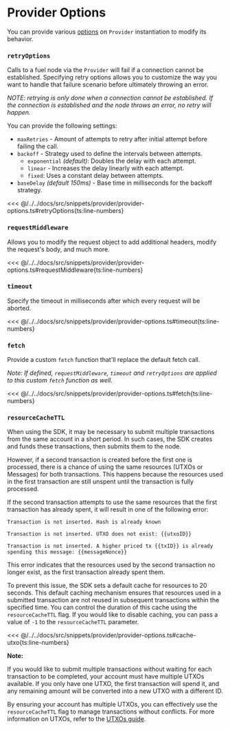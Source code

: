 # Provider Options

You can provide various [options](../../api/Account/index.md#provideroptions) on `Provider` instantiation to modify its behavior.

### `retryOptions`

Calls to a fuel node via the `Provider` will fail if a connection cannot be established.
Specifying retry options allows you to customize the way you want to handle that failure scenario before ultimately throwing an error.

_NOTE: retrying is only done when a connection cannot be established. If the connection is established and the node throws an error, no retry will happen._

You can provide the following settings:

- `maxRetries` - Amount of attempts to retry after initial attempt before failing the call.
- `backoff` - Strategy used to define the intervals between attempts.
  - `exponential` _(default)_: Doubles the delay with each attempt.
  - `linear` - Increases the delay linearly with each attempt.
  - `fixed`: Uses a constant delay between attempts.
- `baseDelay` _(default 150ms)_ - Base time in milliseconds for the backoff strategy.

<<< @/../../docs/src/snippets/provider/provider-options.ts#retryOptions{ts:line-numbers}

### `requestMiddleware`

Allows you to modify the request object to add additional headers, modify the request's body, and much more.

<<< @/../../docs/src/snippets/provider/provider-options.ts#requestMiddleware{ts:line-numbers}

### `timeout`

Specify the timeout in milliseconds after which every request will be aborted.

<<< @/../../docs/src/snippets/provider/provider-options.ts#timeout{ts:line-numbers}

### `fetch`

Provide a custom `fetch` function that'll replace the default fetch call.

_Note: If defined, `requestMiddleware`, `timeout` and `retryOptions` are applied to this custom `fetch` function as well._

<<< @/../../docs/src/snippets/provider/provider-options.ts#fetch{ts:line-numbers}

### `resourceCacheTTL`

When using the SDK, it may be necessary to submit multiple transactions from the same account in a short period. In such cases, the SDK creates and funds these transactions, then submits them to the node.

However, if a second transaction is created before the first one is processed, there is a chance of using the same resources (UTXOs or Messages) for both transactions. This happens because the resources used in the first transaction are still unspent until the transaction is fully processed.

If the second transaction attempts to use the same resources that the first transaction has already spent, it will result in one of the following error:

```console
Transaction is not inserted. Hash is already known

Transaction is not inserted. UTXO does not exist: {{utxoID}}

Transaction is not inserted. A higher priced tx {{txID}} is already spending this message: {{messageNonce}}
```

This error indicates that the resources used by the second transaction no longer exist, as the first transaction already spent them.

To prevent this issue, the SDK sets a default cache for resources to 20 seconds. This default caching mechanism ensures that resources used in a submitted transaction are not reused in subsequent transactions within the specified time. You can control the duration of this cache using the `resourceCacheTTL` flag. If you would like to disable caching, you can pass a value of `-1` to the `resourceCacheTTL` parameter.

<<< @/../../docs/src/snippets/provider/provider-options.ts#cache-utxo{ts:line-numbers}

**Note:**

If you would like to submit multiple transactions without waiting for each transaction to be completed, your account must have multiple UTXOs available. If you only have one UTXO, the first transaction will spend it, and any remaining amount will be converted into a new UTXO with a different ID.

By ensuring your account has multiple UTXOs, you can effectively use the `resourceCacheTTL` flag to manage transactions without conflicts. For more information on UTXOs, refer to the [UTXOs guide](../the-utxo-model/index.md).
